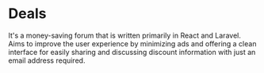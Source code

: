 # Deals
It's a money-saving forum that is written primarily in React and Laravel. Aims to improve the user experience by minimizing ads and offering a clean interface for easily sharing and discussing discount information with just an email address required.
